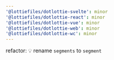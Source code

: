 ```yaml
---
'@lottiefiles/dotlottie-svelte': minor
'@lottiefiles/dotlottie-react': minor
'@lottiefiles/dotlottie-vue': minor
'@lottiefiles/dotlottie-web': minor
'@lottiefiles/dotlottie-wc': minor
---
```


refactor: 💡 rename `segments` to `segment`
